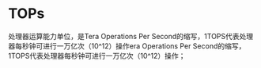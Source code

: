 # TOPs

处理器运算能力单位，是Tera Operations Per Second的缩写，1TOPS代表处理器每秒钟可进行一万亿次（10^12）操作era Operations Per Second的缩写，1TOPS代表处理器每秒钟可进行一万亿次（10^12）操作；